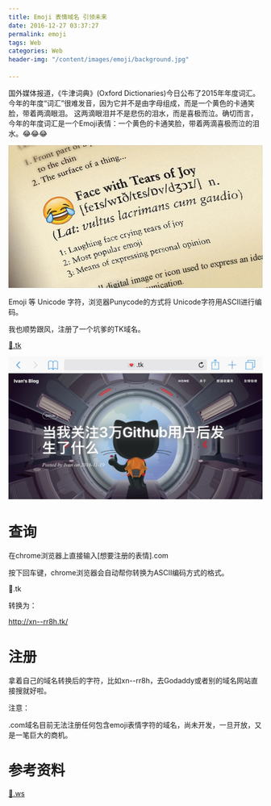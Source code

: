 ```yaml
---
title: Emoji 表情域名 引领未来
date: 2016-12-27 03:37:27
permalink: emoji
tags: Web
categories: Web
header-img: "/content/images/emoji/background.jpg"

---
```


国外媒体报道，《牛津词典》(Oxford Dictionaries)今日公布了2015年年度词汇。今年的年度“词汇”很难发音，因为它并不是由字母组成，而是一个黄色的卡通笑脸，带着两滴眼泪。
这两滴眼泪并不是悲伤的泪水，而是喜极而泣。确切而言，今年的年度词汇是一个Emoji表情：一个黄色的卡通笑脸，带着两滴喜极而泣的泪水。😂😂😂

![](/content/images/emoji/1.jpg)

Emoji 等 Unicode 字符，浏览器Punycode的方式将 Unicode字符用ASCII进行编码。

我也顺势跟风，注册了一个坑爹的TK域名。

[💌.tk](http://💌.tk)

![](/content/images/emoji/emoji.jpg)

# 查询

在chrome浏览器上直接输入[想要注册的表情].com

按下回车键，chrome浏览器会自动帮你转换为ASCII编码方式的格式。


💌.tk

转换为：

http://xn--rr8h.tk/



# 注册

拿着自己的域名转换后的字符，比如xn--rr8h，去Godaddy或者别的域名网站直接搜就好啦。

注意：

.com域名目前无法注册任何包含emoji表情字符的域名，尚未开发，一旦开放，又是一笔巨大的商机。



# 参考资料

[🐔.ws](http://🌶️🐔.ws)

